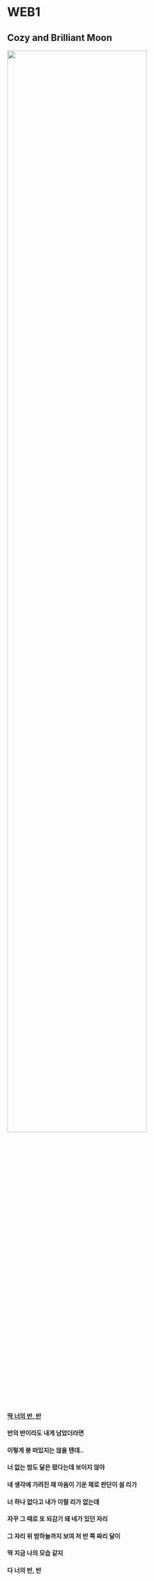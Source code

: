 # WEB1
<!DOCTYPE html>
<html>
    <head>
        <title>girl-with-emerald</title>
        <meta charset="utf-8">
    </head>
    <body>
        <h2>Cozy and Brilliant Moon</h2>
        <img src="girl-with-red-hat.jpg" width="80%">
        <h4><a href="https://search.naver.com/search.naver?sm=tab_hty.top&where=nexearch&query=D+dean&oquery=%EC%97%90%EB%A9%94%EB%9E%84%EB%93%9C&tqi=hWRk0sprvN8ssvZbl%2BCssssssM0-048023">딱 너의 반, 반</a></h4> 
        <h4>반의 반이라도 내게 남았더라면
        <h4>이렇게 붕 떠있지는 않을 텐데..</h4>
        <h4>너 없는 밤도 달은 떴다는데 보이지 않아</h4>
        <h4>네 생각에 가려진 채 마음이 기운 채로 판단이 설 리가</h4>
        <h4> 너 하나 없다고 내가 이럴 리가 없는데</h4>
        <h4> 자꾸 그 때로 또 되감기 돼 네가 있던 자리</h4>
        <h4> 그 자리 위 밤하늘까지 보여 저 반 쪽 짜리 달이</h4>
        <h4> 딱 지금 나의 모습 같지</h4>
        <h4> 다 너의 반, 반 </h4>
    </body>
</html>

